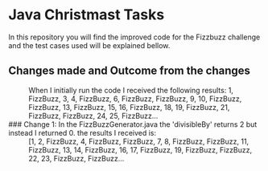 # Java Christmast Tasks
In this repository you will find the improved code for the Fizzbuzz challenge and the test cases used will be explained bellow.
## Changes made and Outcome from the changes
<dd> When I initially run the code I received the following results:
1, FizzBuzz, 3, 4, FizzBuzz, 6, FizzBuzz, FizzBuzz, 9, 10, FizzBuzz, FizzBuzz, 13, FizzBuzz, 15, 16, FizzBuzz, 18, 19, FizzBuzz, 21, FizzBuzz, FizzBuzz, 24, 25, FizzBuzz... </dd>
### Change 1:
In the FizzBuzzGenerator.java the 'divisibleBy' returns 2 but instead I returned 0.
the results I received is:
<dd> [1, 2, FizzBuzz, 4, FizzBuzz, FizzBuzz, 7, 8, FizzBuzz, FizzBuzz, 11, FizzBuzz, 13, 14, FizzBuzz, 16, 17, FizzBuzz, 19, FizzBuzz, FizzBuzz, 22, 23, FizzBuzz, FizzBuzz... </dd>
